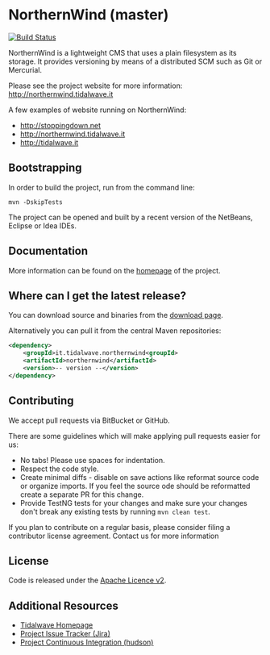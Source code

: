 NorthernWind (master)
================================

[![Build Status](https://drone.io/bitbucket.org/tidalwave/northernwind-src/status.png)](https://drone.io/bitbucket.org/tidalwave/northernwind-src/latest)

NorthernWind is a lightweight CMS that uses a plain filesystem as its storage. It provides versioning by means of
a distributed SCM such as Git or Mercurial.

Please see the project website for more information: http://northernwind.tidalwave.it

A few examples of website running on NorthernWind:

* http://stoppingdown.net
* http://northernwind.tidalwave.it
* http://tidalwave.it


Bootstrapping
-------------

In order to build the project, run from the command line:

```mvn -DskipTests```

The project can be opened and built by a recent version of the NetBeans, Eclipse or Idea IDEs.


Documentation
-------------

More information can be found on the [homepage](http://tidalwave.kenai.com/northernwind) of the project.


Where can I get the latest release?
-----------------------------------
You can download source and binaries from the [download page](https://bitbucket.org/tidalwave/northernwind-src/src).

Alternatively you can pull it from the central Maven repositories:

```xml
<dependency>
    <groupId>it.tidalwave.northernwind<groupId>
    <artifactId>northernwind</artifactId>
    <version>-- version --</version>
</dependency>
```


Contributing
------------

We accept pull requests via BitBucket or GitHub.

There are some guidelines which will make applying pull requests easier for us:

* No tabs! Please use spaces for indentation.
* Respect the code style.
* Create minimal diffs - disable on save actions like reformat source code or organize imports. If you feel the source
  ode should be reformatted create a separate PR for this change.
* Provide TestNG tests for your changes and make sure your changes don't break any existing tests by running
```mvn clean test```.

If you plan to contribute on a regular basis, please consider filing a contributor license agreement. Contact us for
 more information


License
-------
Code is released under the [Apache Licence v2](https://www.apache.org/licenses/LICENSE-2.0.txt).


Additional Resources
--------------------

* [Tidalwave Homepage](http://tidalwave.it)
* [Project Issue Tracker (Jira)](http://services.tidalwave.it/jira/browse/NW)
* [Project Continuous Integration (hudson)](http://ci.tidalwave.it/ci/view/NorthernWind)
